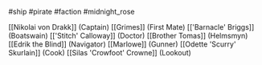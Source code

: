 #ship #pirate #faction #midnight_rose 

[[Nikolai von Drakk]] (Captain)
[[Grimes]] (First Mate)
[['Barnacle' Briggs]] (Boatswain)
[['Stitch' Calloway]] (Doctor)
[[Brother Tomas]] (Helmsmyn)
[[Edrik the Blind]] (Navigator)
[[Marlowe]] (Gunner)
[[Odette 'Scurry' Skurlain]] (Cook)
[[Silas 'Crowfoot' Crowne]] (Lookout)
